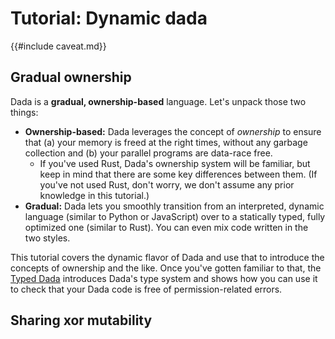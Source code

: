# Tutorial: Dynamic dada

{{#include caveat.md}}

## Gradual ownership

Dada is a **gradual, ownership-based** language. Let's unpack those two things:

* **Ownership-based:** Dada leverages the concept of *ownership* to ensure that (a) your memory is freed at the right times, without any garbage collection and (b) your parallel programs are data-race free.
    * If you've used Rust, Dada's ownership system will be familiar, but keep in mind that there are some key differences between them. (If you've not used Rust, don't worry, we don't assume any prior knowledge in this tutorial.)
* **Gradual:** Dada lets you smoothly transition from an interpreted, dynamic language (similar to Python or JavaScript) over to a statically typed, fully optimized one (similar to Rust). You can even mix code written in the two styles.

This tutorial covers the dynamic flavor of Dada and use that to introduce the concepts of ownership and the like. Once you've gotten familiar to that, the [Typed Dada](./typed_tutorial.md) introduces Dada's type system and shows how you can use it to check that your Dada code is free of permission-related errors.

## Sharing xor mutability